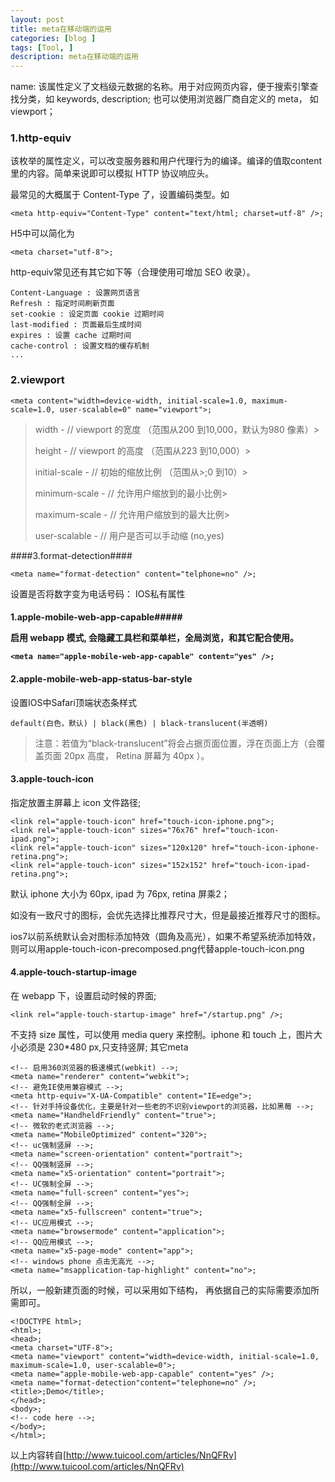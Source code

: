 ```yaml
---
layout: post
title: meta在移动端的运用
categories: [blog ]
tags: [Tool, ]
description: meta在移动端的运用
---
```


name: 该属性定义了文档级元数据的名称。用于对应网页内容，便于搜索引擎查找分类，如 keywords, description; 也可以使用浏览器厂商自定义的 meta， 如 viewport；

<h3>1.http-equiv</h3>

该枚举的属性定义，可以改变服务器和用户代理行为的编译。编译的值取content 里的内容。简单来说即可以模拟 HTTP 协议响应头。

最常见的大概属于 Content-Type 了，设置编码类型。如

	<meta http-equiv="Content-Type" content="text/html; charset=utf-8" />;


H5中可以简化为

	<meta charset="utf-8">;


http-equiv常见还有其它如下等（合理使用可增加 SEO 收录）。

	Content-Language : 设置网页语言
	Refresh : 指定时间刷新页面
	set-cookie : 设定页面 cookie 过期时间
	last-modified : 页面最后生成时间
	expires : 设置 cache 过期时间
	cache-control : 设置文档的缓存机制
	...


<h3>2.viewport</h3>

	<meta content="width=device-width, initial-scale=1.0, maximum-scale=1.0, user-scalable=0" name="viewport">;

> width - // viewport 的宽度 （范围从200 到10,000，默认为980 像素）> 
>
> height - // viewport 的高度 （范围从223 到10,000）> 
>
> initial-scale - // 初始的缩放比例 （范围从>;0 到10）> 
>
> minimum-scale - // 允许用户缩放到的最小比例> 
>
> maximum-scale - // 允许用户缩放到的最大比例> 
>
> user-scalable - // 用户是否可以手动缩 (no,yes)

####3.format-detection####

	<meta name="format-detection" content="telphone=no" />;

设置是否将数字变为电话号码：
IOS私有属性

<h4>1.apple-mobile-web-app-capable#####

启用 webapp 模式, 会隐藏工具栏和菜单栏，全局浏览，和其它配合使用。

	<meta name="apple-mobile-web-app-capable" content="yes" />;

<h4>2.apple-mobile-web-app-status-bar-style</h4>

设置IOS中Safari顶端状态条样式

	default(白色，默认) | black(黑色) | black-translucent(半透明)

> 注意：若值为“black-translucent”将会占据页面位置，浮在页面上方（会覆盖页面 20px 高度， Retina 屏幕为 40px ）。

<h4>3.apple-touch-icon</h4>

指定放置主屏幕上 icon 文件路径;

	<link rel="apple-touch-icon" href="touch-icon-iphone.png">;
	<link rel="apple-touch-icon" sizes="76x76" href="touch-icon-ipad.png">;
	<link rel="apple-touch-icon" sizes="120x120" href="touch-icon-iphone-retina.png">;
	<link rel="apple-touch-icon" sizes="152x152" href="touch-icon-ipad-retina.png">;

默认 iphone 大小为 60px, ipad 为 76px, retina 屏乘2；

如没有一致尺寸的图标，会优先选择比推荐尺寸大，但是最接近推荐尺寸的图标。

ios7以前系统默认会对图标添加特效（圆角及高光），如果不希望系统添加特效，则可以用apple-touch-icon-precomposed.png代替apple-touch-icon.png

<h4>4.apple-touch-startup-image</h4>

在 webapp 下，设置启动时候的界面;

	<link rel="apple-touch-startup-image" href="/startup.png" />;


不支持 size 属性，可以使用 media query 来控制。iphone 和 touch 上，图片大小必须是 230*480 px,只支持竖屏;
其它meta

	<!-- 启用360浏览器的极速模式(webkit) -->;
	<meta name="renderer" content="webkit">;
	<!-- 避免IE使用兼容模式 -->;
	<meta http-equiv="X-UA-Compatible" content="IE=edge">;
	<!-- 针对手持设备优化，主要是针对一些老的不识别viewport的浏览器，比如黑莓 -->;
	<meta name="HandheldFriendly" content="true">;
	<!-- 微软的老式浏览器 -->;
	<meta name="MobileOptimized" content="320">;
	<!-- uc强制竖屏 -->;
	<meta name="screen-orientation" content="portrait">;
	<!-- QQ强制竖屏 -->;
	<meta name="x5-orientation" content="portrait">;
	<!-- UC强制全屏 -->;
	<meta name="full-screen" content="yes">;
	<!-- QQ强制全屏 -->;
	<meta name="x5-fullscreen" content="true">;
	<!-- UC应用模式 -->;
	<meta name="browsermode" content="application">;
	<!-- QQ应用模式 -->;
	<meta name="x5-page-mode" content="app">;
	<!-- windows phone 点击无高光 -->;
	<meta name="msapplication-tap-highlight" content="no">;


所以，一般新建页面的时候，可以采用如下结构， 再依据自己的实际需要添加所需即可。

	<!DOCTYPE html>;
	<html>;
	<head>;
	<meta charset="UTF-8">;
	<meta name="viewport" content="width=device-width, initial-scale=1.0, maximum-scale=1.0, user-scalable=0">;
	<meta name="apple-mobile-web-app-capable" content="yes" />;
	<meta name="format-detection"content="telephone=no" />;
	<title>;Demo</title>;
	</head>;
	<body>;
	<!-- code here -->;
	</body>;
	</html>;


以上内容转自[http://www.tuicool.com/articles/NnQFRv](http://www.tuicool.com/articles/NnQFRv)
